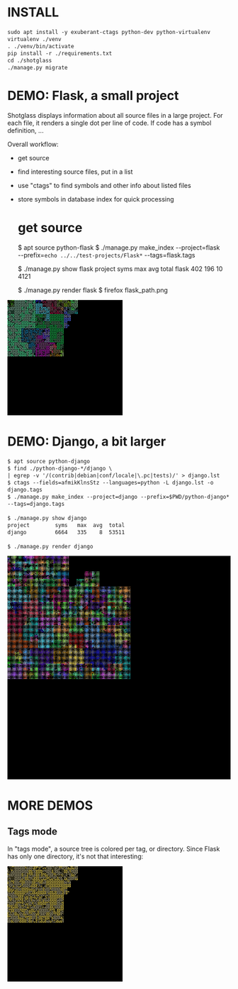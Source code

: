 # INSTALL

    sudo apt install -y exuberant-ctags python-dev python-virtualenv
    virtualenv ./venv
    . ./venv/bin/activate
    pip install -r ./requirements.txt
    cd ./shotglass
    ./manage.py migrate


# DEMO: Flask, a small project

Shotglass displays information about all source files in a large project. For each file, it renders a single dot per line of code. If code has a symbol definition, ...

Overall workflow:

- get source
- find interesting source files, put in a list
- use "ctags" to find symbols and other info about listed files
- store symbols in database index for quick processing

    # get source
    $ apt source python-flask
    $ ./manage.py make_index --project=flask \
    --prefix=`echo ../../test-projects/Flask*` --tags=flask.tags

    $ ./manage.py show flask
    project        syms   max  avg  total
    flask           402   196   10   4121

    $ ./manage.py render flask
    $ firefox flask_path.png

![Flask](images/flask_path.png)


# DEMO: Django, a bit larger

    $ apt source python-django
    $ find ./python-django-*/django \
    | egrep -v '/(contrib|debian|conf/locale|\.pc|tests)/' > django.lst
    $ ctags --fields=afmikKlnsStz --languages=python -L django.lst -o django.tags
    $ ./manage.py make_index --project=django --prefix=$PWD/python-django* --tags=django.tags

    $ ./manage.py show django
    project        syms   max  avg  total
    django         6664   335    8  53511

    $ ./manage.py render django

![Django](images/django_path.png)

# MORE DEMOS

## Tags mode

In "tags mode", a source tree is colored per tag, or directory.  Since
Flask has only one directory, it's not that interesting:

![Flask](images/flask_tags.png)
